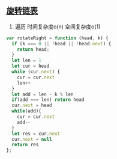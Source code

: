 ## [旋转链表](https://leetcode-cn.com/problems/rotate-list/)

1. 遍历 时间复杂度o(n) 空间复杂度o(1)
```js
var rotateRight = function (head, k) {
  if (k === 0 || !head || !head.next) {
    return head;
  }
  let len = 1
  let cur = head
  while (cur.next) {
    cur = cur.next
    len++
  }
  let add = len - k % len
  if(add === len) return head
  cur.next = head
  while(add){
    cur = cur.next
    add--
  }
  let res = cur.next
  cur.next = null
  return res
};
```